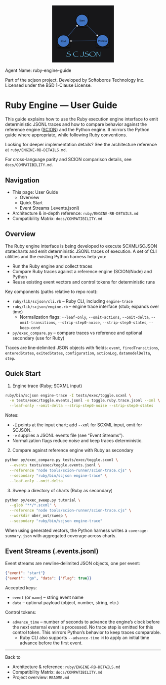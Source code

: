 <p align="center"><img src="../scjson.png" alt="scjson logo" width="200"/></p>

Agent Name: ruby-engine-guide

Part of the scjson project.
Developed by Softoboros Technology Inc.
Licensed under the BSD 1-Clause License.

# Ruby Engine — User Guide

This guide explains how to use the Ruby execution engine interface to emit deterministic JSONL traces and how to compare behavior against the reference engine ([SCION](https://www.npmjs.com/package/scion)) and the Python engine. It mirrors the Python guide where appropriate, while following Ruby conventions.

Looking for deeper implementation details? See the architecture reference at `ruby/ENGINE-RB-DETAILS.md`.

For cross-language parity and SCION comparison details, see `docs/COMPATIBILITY.md`.

## Navigation

- This page: User Guide
  - Overview
  - Quick Start
  - Event Streams (.events.jsonl)
- Architecture & in‑depth reference: `ruby/ENGINE-RB-DETAILS.md`
- Compatibility Matrix: `docs/COMPATIBILITY.md`

## Overview

The Ruby engine interface is being developed to execute SCXML/SCJSON statecharts and emit deterministic JSONL traces of execution. A set of CLI utilities and the existing Python harness help you:

- Run the Ruby engine and collect traces
- Compare Ruby traces against a reference engine (SCION/Node) and Python
- Reuse existing event vectors and control tokens for deterministic runs

Key components (paths relative to repo root):

- `ruby/lib/scjson/cli.rb` – Ruby CLI, including `engine-trace`
- `ruby/lib/scjson/engine.rb` – engine trace interface (stub; expands over time)
  - Normalization flags: `--leaf-only`, `--omit-actions`, `--omit-delta`, `--omit-transitions`, `--strip-step0-noise`, `--strip-step0-states`, `--keep-cond`
- `py/exec_compare.py` – compare traces vs reference and optional secondary (use for Ruby)

Traces are line‑delimited JSON objects with fields: `event`, `firedTransitions`, `enteredStates`, `exitedStates`, `configuration`, `actionLog`, `datamodelDelta`, `step`.

## Quick Start

1) Engine trace (Ruby; SCXML input)

```bash
ruby/bin/scjson engine-trace -I tests/exec/toggle.scxml \
  -e tests/exec/toggle.events.jsonl -o toggle.ruby.trace.jsonl --xml \
  --leaf-only --omit-delta --strip-step0-noise --strip-step0-states
```

Notes:
- `-I` points at the input chart; add `--xml` for SCXML input, omit for SCJSON.
- `-e` supplies a JSONL events file (see “Event Streams”).
- Normalization flags reduce noise and keep traces deterministic.

2) Compare against reference engine with Ruby as secondary

```bash
python py/exec_compare.py tests/exec/toggle.scxml \
  --events tests/exec/toggle.events.jsonl \
  --reference "node tools/scion-runner/scion-trace.cjs" \
  --secondary "ruby/bin/scjson engine-trace" \
  --leaf-only --omit-delta
```

3) Sweep a directory of charts (Ruby as secondary)

```bash
python py/exec_sweep.py tutorial \
  --glob "**/*.scxml" \
  --reference "node tools/scion-runner/scion-trace.cjs" \
  --workdir uber_out/sweep \
  --secondary "ruby/bin/scjson engine-trace"
```

When using generated vectors, the Python harness writes a `coverage-summary.json` with aggregated coverage across charts.

## Event Streams (.events.jsonl)

Event streams are newline‑delimited JSON objects, one per event:

```json
{"event": "start"}
{"event": "go", "data": {"flag": true}}
```

Accepted keys:
- `event` (or `name`) – string event name
- `data` – optional payload (object, number, string, etc.)

Control tokens:
- `advance_time` – number of seconds to advance the engine’s clock before the next external event is processed. No trace step is emitted for this control token. This mirrors Python’s behavior to keep traces comparable.
  - Ruby CLI also supports `--advance-time N` to apply an initial time advance before the first event.

---

Back to
- Architecture & reference: `ruby/ENGINE-RB-DETAILS.md`
- Compatibility Matrix: `docs/COMPATIBILITY.md`
- Project overview: `README.md`
